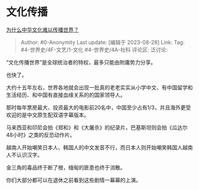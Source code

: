 # 文化传播
[为什么中华文化难以传播世界？](https://www.zhihu.com/question/611174250/answer/3185581177)

> Author: #0-Anonymity
> Last update: [编辑于 2023-08-28]
> Link:
> Tag: #4-世界史/4F-文艺/1-文化 #4-世界史/4A-社科 
> 评论区:
> 泛讨论:

“文化传播世界”是全球统治者的特权，最多只能由附庸势力分享。

也快了。

大约十五年左右，世界各地就会出现一批真的老老实实从小学中文、有中国留学和生活经历、和中国有直接血缘关系的的国家领导人。

那时每年票房最大、投资最大的电影前20名中，中国至少占有1/3，并且海外更受欢迎的是中文原生配双语字幕版本。

马来西亚和印尼会拍《郑和》和《大屠杀》的纪录片，巴基斯坦则会拍《瓜达尔48小时》之类的反恐动作片。

越南人开始嘲笑日本人、韩国人的中文发音不行，而日本人则开始嘲笑韩国人越南人不认识汉字。

金三角的毒品终于断了根，缅甸的匪患也终于消散。

你们大部分都可以在退休之前看到这些剧情一幕幕的上演。
